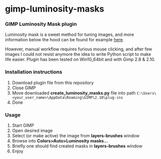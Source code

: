 # gimp-luminosity-masks
### GIMP Luminosity Mask plugin

Luminosity mask is a sweet method for tuning images, and more information below the hood can be found for example [here](https://www.gimp.org/tutorials/Luminosity_Masks/).

However, manual workflow requires furious mouse clicking, and after few images I could not resist anymore the idea to write Python script to make life easier. Plugin has been tested on Win10_64bit and with Gimp 2.8 & 2.10. 

### Installation instructions
1. Download plugin file from this repository 
2. Close GIMP 
3. Move downloaded **create_luminosity_masks.py** file into path `C:\Users\<your_user_name>\AppData\Roaming\GIMP\2.10\plug-ins` 
4. Done 

### Usage
1. Start GIMP
2. Open desired image
3. Select (or make active) the image from **layers-brushes** window 
4. Browse into **Colors>Auto>Luminosity masks...** 
5. Briefly one should find created masks in **layers-brushes** window 
6. Enjoy 
